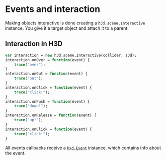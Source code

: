 # Events and interaction

Making objects interactive is done creating a `h3d.scene.Interactive` instance. You give it a target object and attach it to a parent.

## Interaction in H3D

```haxe
var interaction = new h3d.scene.Interactive(collider, s3d);
interaction.onOver = function(event) {
	trace("over");
}
interaction.onOut = function(event) {
	trace("out");
}
interaction.onClick = function(event) {
	trace("click!");
}
interaction.onPush = function(event) {
	trace("down!");
}
interaction.onRelease = function(event) {
	trace("up!");
}
interaction.onClick = function(event) {
	trace("click!");
}
```

All events callbacks receive a [`hxd.Event`](https://heaps.io/api/hxd/Event.html) instance, which contains info about the event.
